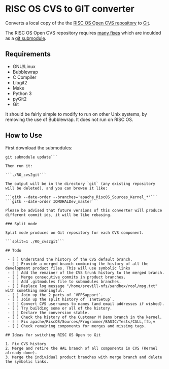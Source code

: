 # RISC OS CVS to GIT converter

Converts a local copy of the the [RISC OS Open CVS repository](https://www.riscosopen.org/content/downloads/risc-os-tarballs) to [Git](https://git-scm.com/).

The RISC OS Open CVS repository requires [many fixes](https://github.com/TimothyEBaldwin/RO_cvsroot/commits/fixes) which are inculded as a [git submodule](https://git-scm.com/book/en/v2/Git-Tools-Submodules).

## Requirements

* GNU/Linux
* Bubblewrap
* C Compiler
* Libgit2
* Make
* Python 3
* pyGit2
* Git

It should be fairly simple to modify to run on other Unix systems, by removing the use of Bubblewrap. It does not run on RISC OS.

## How to Use

First download the submodules:

```git submodule init
git submodule update```

Then run it:

```./RO_cvs2git```

The output will be in the directory `git` (any existing repository will be deleted), and you can browse it like:

```gitk --date-order --branches='apache_RiscOS_Sources_Kernel_*'```
```gitk --date-order IOMDHALDev_master```

Please be advised that future versions of this converter will produce different commit ids, it will be like rebasing.

### Split mode

Split mode produces on Git repository for each CVS component.

```split=1 ./RO_cvs2git```

## Todo

 - [ ] Understand the history of the CVS default branch.
 - [ ] Provide a merged branch combining the history of all the development product files. This will use symbolic links
 - [ ] Add the remainer of the CVS trunk history to the merged branch.
 - [ ] Merge consecutive commits in product branches.
 - [ ] Add .gitmodules file to submodules branches.
 - [ ] Replace log message "/home/srevill-nfs/sandbox/rool/msg.txt" with something meaningful.
 - [ ] Join up the 2 parts of `VFPSupport`.
 - [ ] Join up the split history of `InetSetup`.
 - [ ] Convert CVS usernames to names (and email addresses if wished).
 - [ ] Try building some or all of the history.
 - [ ] Declare the conversion stable.
 - [ ] Check the history of the Customer M Demo branch in the kernel.
 - [ ] Fix apache/RiscOS/Sources/Programmer/BASIC/Tests/CALL,ffb,v
 - [ ] Check remaining components for merges and missing tags.

## Ideas for switching RISC OS Open to Git

1. Fix CVS history
2. Merge and retire the HAL branch of all components in CVS (Kernel already done).
3. Merge the individual product branches with merge branch and delete the symbolic links.
